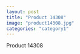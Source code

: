 ```yaml
---
layout: post
title: "Product 14308"
image: "product14308.jpg"
categories: "category1"
---
```

Product 14308

